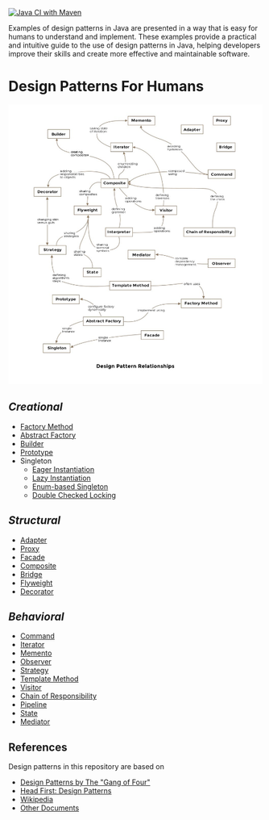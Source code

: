 [![Java CI with Maven](https://github.com/ibrahimatay/Design-Patterns/actions/workflows/maven.yml/badge.svg)](https://github.com/ibrahimatay/Design-Patterns/actions/workflows/maven.yml) 

Examples of design patterns in Java are presented in a way that is easy for humans to understand and implement. These examples provide a practical and intuitive guide to the use of design patterns in Java, helping developers improve their skills and create more effective and maintainable software.
# Design Patterns For Humans

![image](/docs/images/desing-pattern-relationships.jpeg) 

## ***Creational***
- [Factory Method](/factory-method/src/main/java/com/ibrahimatay/Main.java)
- [Abstract Factory](/abstract-factory/src/main/java/com/ibrahimatay/Main.java)      
- [Builder](/builder/src/main/java/com/ibrahimatay/Main.java)         
- [Prototype](/prototype/src/main/java/com/ibrahimatay/Main.java)    
- Singleton
  - [Eager Instantiation](/singleton-eager-instantiation/src/main/java/com/ibrahimatay/Main.java)
  - [Lazy Instantiation](/singleton-lazy-instantiation/src/main/java/com/ibrahimatay/Main.java) 
  - [Enum-based Singleton](/singleton-with-enum/src/main/java/com/ibrahimatay/Main.java)  
  - [Double Checked Locking](/singleton-double-checked-locking/src/main/java/com/ibrahimatay/Main.java)

## ***Structural***
- [Adapter](/adapter/src/main/java/com/ibrahimatay/Main.java)
- [Proxy](/proxy/src/main/java/com/ibrahimatay/Main.java)
- [Facade](/facade/src/main/java/com/ibrahimatay/Main.java)
- [Composite](/composite/src/main/java/com/ibrahimatay/Main.java)
- [Bridge](/bridge/src/main/java/com/ibrahimatay/Main.java)
- [Flyweight](/flyweight/src/main/java/com/ibrahimatay/Main.java)
- [Decorator](/decorator/src/main/java/com/ibrahimatay/Main.java)

## ***Behavioral***
- [Command](/command/src/main/java/com/ibrahimatay/Main.java)      
- [Iterator](/iterator/src/main/java/com/ibrahimatay/Main.java)     
- [Memento](/memento/src/main/java/com/ibrahimatay/Main.java)        
- [Observer](/observer/src/main/java/com/ibrahimatay/Main.java)  
- [Strategy](/strategy/src/main/java/com/ibrahimatay/Main.java) 
- [Template Method](/template-method/src/main/java/com/ibrahimatay/Main.java) 
- [Visitor](/visitor/src/main/java/com/ibrahimatay/Main.java)   
- [Chain of Responsibility](/chain-of-responsibility/src/main/java/com/ibrahimatay/Main.java)   
- [Pipeline](/pipeline/src/main/java/com/ibrahimatay/Main.java)
- [State](/state/src/main/java/com/ibrahimatay/Main.java)
- [Mediator](/mediator/src/main/java/com/ibrahimatay/Main.java)

## References
Design patterns in this repository are based on

* [Design Patterns by The "Gang of Four"]
* [Head First: Design Patterns]
* [Wikipedia]
* [Other Documents]

[Design Patterns by The "Gang of Four"]: https://en.wikipedia.org/wiki/Design_Patterns
[Head First: Design Patterns]: http://www.headfirstlabs.com/books/hfdp/ 
[Wikipedia]: https://en.wikipedia.org/wiki/Software_design_pattern
[Other Documents]: docs
